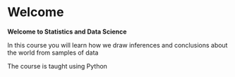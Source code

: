 # Welcome 

<b> Welcome to Statistics and Data Science </b>

In this course you will learn how we draw inferences and conclusions
about the world from samples of data

The course is taught using Python



